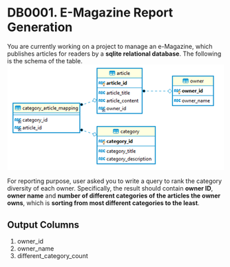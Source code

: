 # DB0001. E-Magazine Report Generation
You are currently working on a project to manage an e-Magazine, which publishes articles for readers by a **sqlite relational database**.
The following is the schema of the table.
![img.png](img.png)

For reporting purpose, user asked you to write a query to rank the category diversity of each owner.
Specifically, the result should contain **owner ID**, **owner name** and **number of different categories of the articles the owner owns**,
which is **sorting from most different categories to the least**.
## Output Columns
1. owner_id
2. owner_name
3. different_category_count